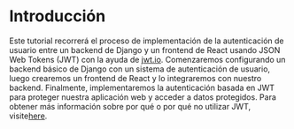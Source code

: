 # Introducción

Este tutorial recorrerá el proceso de implementación de la autenticación de usuario entre un backend de Django y un frontend de React usando JSON Web Tokens (JWT) con la ayuda de [jwt.io](https://jwt.io). Comenzaremos configurando un backend básico de Django con un sistema de autenticación de usuario, luego crearemos un frontend de React y lo integraremos con nuestro backend. Finalmente, implementaremos la autenticación basada en JWT para proteger nuestra aplicación web y acceder a datos protegidos. Para obtener más información sobre por qué o por qué no utilizar JWT, visite[here](https://blog.logrocket.com/jwt-authentication-best-practices/). 